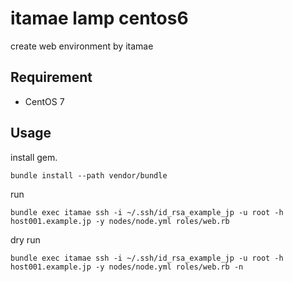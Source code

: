 # itamae lamp centos6

create web environment by itamae

## Requirement

- CentOS 7

## Usage

install gem.
```
bundle install --path vendor/bundle
```

run
```
bundle exec itamae ssh -i ~/.ssh/id_rsa_example_jp -u root -h host001.example.jp -y nodes/node.yml roles/web.rb
```

dry run
```
bundle exec itamae ssh -i ~/.ssh/id_rsa_example_jp -u root -h host001.example.jp -y nodes/node.yml roles/web.rb -n
```